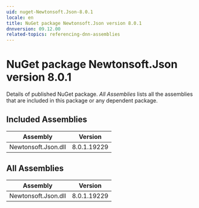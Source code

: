 ```yaml
---
uid: nuget-Newtonsoft.Json-8.0.1
locale: en
title: NuGet package Newtonsoft.Json version 8.0.1
dnnversion: 09.12.00
related-topics: referencing-dnn-assemblies
---
```


# NuGet package Newtonsoft.Json version 8.0.1
Details of published NuGet package.
*All Assemblies* lists all the assemblies that are included in this package or any dependent package.

## Included Assemblies

|Assembly|Version|
|---|---|
|Newtonsoft.Json.dll|8.0.1.19229|

## All Assemblies

|Assembly|Version|
|---|---|
|Newtonsoft.Json.dll|8.0.1.19229|

